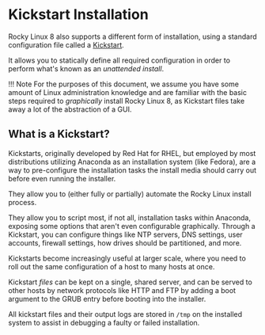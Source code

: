 # Kickstart Installation

Rocky Linux 8 also supports a different form of installation, using a standard
configuration file called a
[Kickstart](https://en.wikipedia.org/wiki/Kickstart_(Linux)).

It allows you to statically define all required configuration in order to
perform what's known as an _unattended install_.

!!! Note
    For the purposes of this document, we assume you have some amount of Linux
    administration knowledge and are familiar with the basic steps required to
    _graphically_ install Rocky Linux 8, as Kickstart files take away a lot of
    the abstraction of a GUI.


## What is a Kickstart?

Kickstarts, originally developed by Red Hat for RHEL, but employed by most
distributions utilizing Anaconda as an installation system (like Fedora), are
a way to pre-configure the installation tasks the install media should carry
out before even running the installer.

They allow you to (either fully or partially) automate the Rocky Linux install
process.

They allow you to script most, if not all, installation tasks within Anaconda,
exposing some options that aren't even configurable graphically. Through a
Kickstart, you can configure things like NTP servers, DNS settings, user
accounts, firewall settings, how drives should be partitioned, and more.

Kickstarts become increasingly useful at larger scale, where you need to roll
out the same configuration of a host to many hosts at once.

Kickstart _files_ can be kept on a single, shared server, and can be served to
other hosts by network protocols like HTTP and FTP by adding a boot argument to
the GRUB entry before booting into the installer.

All kickstart files and their output logs are stored in `/tmp` on the installed
system to assist in debugging a faulty or failed installation.
